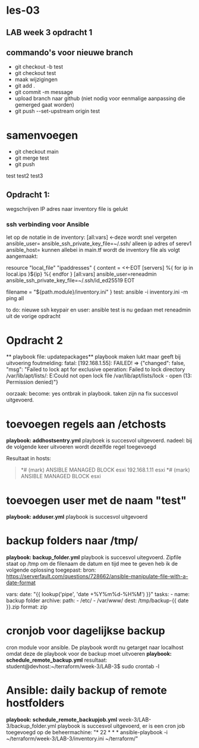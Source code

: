 # les-03
## LAB week 3 opdracht 1
## commando's voor nieuwe branch
* git checkout -b test
* git checkout test
* maak wijzigingen
* git add .
* git commit -m message
* upload branch naar github (niet nodig voor eenmalige aanpassing die gemerged gaat worden)
* git push --set-upstream origin test
# samenvoegen
* git checkout main
* git merge test
* git push

test
test2
test3

## Opdracht 1:
wegschrijven IP adres naar inventory file is gelukt
### ssh verbinding voor Ansible
let op de notatie in de inventory:
[all:vars] <-deze wordt snel vergeten
ansible_user=<user>
ansible_ssh_private_key_file=~/.ssh/<keyfile>
alleen ip adres of serev1 ansible_host=<ip adres> kunnen allebei
in main.tf wordt de inventory file als volgt aangemaakt:

resource "local_file" "ipaddresses" {
   content = <<-EOT
   [servers]
   %{ for ip in local.ips }${ip}
   %{ endfor }
   [all:vars]
   ansible_user=reneadmin
   ansible_ssh_private_key_file=~/.ssh/id_ed25519
   EOT
   
   filename = "${path.module}/inventory.ini"
}
test: ansible -i inventory.ini -m ping all

to do: nieuwe ssh keypair en user: ansible
test is nu gedaan met reneadmin uit de vorige opdracht

# Opdracht 2
** playbook file: updatepackages**
playbook maken lukt maar geeft bij uitvoering foutmelding: fatal: [192.168.1.55]: FAILED! => {"changed": false, "msg": "Failed to lock apt for exclusive operation: Failed to lock directory /var/lib/apt/lists/: E:Could not open lock file /var/lib/apt/lists/lock - open (13: Permission denied)"}

oorzaak: become: yes ontbrak in playbook. 
taken zijn na fix succesvol uitgevoerd.

# toevoegen regels aan /etchosts
**playbook: addhostsentry.yml**
playboek is succesvol uitgevoerd.
nadeel: bij de volgende keer uitvoeren wordt dezelfde regel toegevoegd

 Resultaat in hosts:

>*# (mark) ANSIBLE MANAGED BLOCK esxi
>192.168.1.11 esxi
>*# (mark) ANSIBLE MANAGED BLOCK esxi

 # toevoegen user met de naam "test"
 **playbook: adduser.yml**
 playbook is succesvol uitgevoerd

 # backup folders naar /tmp/
 **playbook: backup_folder.yml**
 playbook is succesvol uitegvoerd. Zipfile staat op /tmp
 om de filenaam de datum en tijd mee te geven heb ik de volgende oplossing toegepast:
bron: https://serverfault.com/questions/728662/ansible-manipulate-file-with-a-date-format

 vars:
    date: "{{ lookup('pipe', 'date +%Y%m%d-%H%M') }}"
 tasks:
    - name: backup folder
      archive:
        path:
          - /etc/
          - /var/www/
        dest: /tmp/backup-{{ date }}.zip
        format: zip

# cronjob voor dagelijkse backup
cron module voor ansible. De playbook wordt nu getarget naar localhost omdat deze de playbook voor de backup moet uitvoeren
**playbook: schedule_remote_backup.yml**
resultaat:
student@devhost:~/terraform/week-3/LAB-3$ sudo crontab -l
# Ansible: daily backup of remote hostfolders
**playbook: schedule_remote_backupjob.yml**
week-3/LAB-3/backup_folder.yml
playbook is succesvol uitgevoerd, er is een cron job toegevoegd op de beheermachine:
"* 22 * * * ansible-playbook -i ~/terraform/week-3/LAB-3/inventory.ini ~/terraform/"

